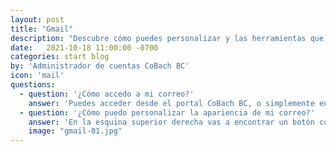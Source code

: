 ```yaml
---
layout: post
title: "Gmail"
description: "Descubre cómo puedes personalizar y las herramientas que tiene Gmail."
date:   2021-10-18 11:00:00 -0700
categories: start blog
by: 'Administrador de cuentas CoBach BC'
icon: 'mail'
questions:
  - question: '¿Cómo accedo a mi correo?'
    answer: 'Puedes acceder desde el portal CoBach BC, o simplemente entrar a <a href="http://mail.google.com/mail?hl=es-419" target="_blank">www.gmail.com</a> e ingresar tu correo CoBach BC y tu contraseña para acceder rápidamente.'
  - question: '¿Cómo puedo personalizar la apariencia de mi correo?'
    answer: 'En la esquina superior derecha vas a encontrar un botón con un dibujo de un engrane. Este engrane abre el menú de configuración, donde verás las opciones de vista para tus correos, así como las opciones de temas de color o imágnees de fondo.'
    image: "gmail-01.jpg"
---
```

